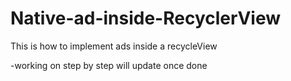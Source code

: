 # Native-ad-inside-RecyclerView
This is how to implement ads inside a recycleView

-working on step by step will update once done 
